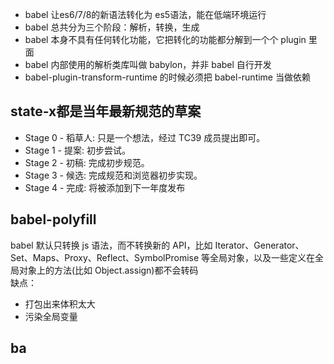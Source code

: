 * babel 让es6/7/8的新语法转化为 es5语法，能在低端环境运行  
* babel 总共分为三个阶段：解析，转换，生成  
* babel 本身不具有任何转化功能，它把转化的功能都分解到一个个 plugin 里面
* babel 内部使用的解析类库叫做 babylon，并非 babel 自行开发
* babel-plugin-transform-runtime 的时候必须把 babel-runtime 当做依赖
##  state-x都是当年最新规范的草案
* Stage 0 - 稻草人: 只是一个想法，经过 TC39 成员提出即可。
* Stage 1 - 提案: 初步尝试。
* Stage 2 - 初稿: 完成初步规范。
* Stage 3 - 候选: 完成规范和浏览器初步实现。
* Stage 4 - 完成: 将被添加到下一年度发布
## babel-polyfill
babel 默认只转换 js 语法，而不转换新的 API，比如 Iterator、Generator、Set、Maps、Proxy、Reflect、SymbolPromise 等全局对象，以及一些定义在全局对象上的方法(比如 Object.assign)都不会转码  
缺点：
* 打包出来体积太大
* 污染全局变量
## ba